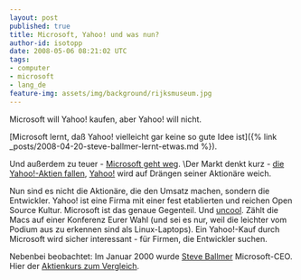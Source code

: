 ```yaml
---
layout: post
published: true
title: Microsoft, Yahoo! und was nun?
author-id: isotopp
date: 2008-05-06 08:21:02 UTC
tags:
- computer
- microsoft
- lang_de
feature-img: assets/img/background/rijksmuseum.jpg
---
```

Microsoft will Yahoo! kaufen, aber Yahoo! will nicht. 

[Microsoft lernt, daß Yahoo! vielleicht gar keine so gute Idee ist]({% link _posts/2008-04-20-steve-ballmer-lernt-etwas.md %}).

Und außerdem zu teuer -
[Microsoft geht weg](http://www.spiegel.de/wirtschaft/0,1518,551300,00.html).
\Der Markt denkt kurz - 
[die Yahoo!-Aktien fallen](http://www.spiegel.de/wirtschaft/0,1518,551408,00.html), 
[Yahoo!](http://www.spiegel.de/wirtschaft/0,1518,551617,00.html) wird auf Drängen seiner Aktionäre weich.

Nun sind es nicht die Aktionäre, die den Umsatz machen, sondern die
Entwickler. Yahoo! ist eine Firma mit einer fest etablierten und reichen
Open Source Kultur. Microsoft ist das genaue Gegenteil. Und
[uncool](http://www.hanselman.com/blog/IsMicrosoftLosingTheAlphaGeeks.aspx).
Zählt die Macs auf einer Konferenz Eurer Wahl (und sei es nur, weil die
leichter vom Podium aus zu erkennen sind als Linux-Laptops). Ein Yahoo!-Kauf
durch Microsoft wird sicher interessant - für Firmen, die Entwickler suchen.

Nebenbei beobachtet: Im Januar 2000 wurde 
[Steve Ballmer](http://en.wikipedia.org/wiki/Steve_Ballmer) Microsoft-CEO. Hier der 
[Aktienkurs zum Vergleich](http://finance.yahoo.com/q/bc?s=MSFT&t=my&l=on&z=m&q=l&c=).
